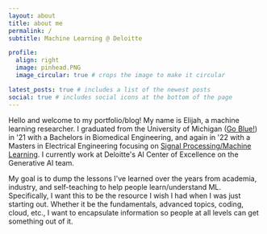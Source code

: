 ```yaml
---
layout: about
title: about me
permalink: /
subtitle: Machine Learning @ Deloitte

profile:
  align: right
  image: pinhead.PNG
  image_circular: true # crops the image to make it circular

latest_posts: true # includes a list of the newest posts
social: true # includes social icons at the bottom of the page
---
```


Hello and welcome to my portfolio/blog! My name is Elijah, a machine learning researcher. I graduated from the University of Michigan ([Go Blue!](https://youtu.be/Fb7hr45ZyDE?si=418mmTBiVWgI0E71)) in '21 with a Bachelors in Biomedical Engineering, and again in '22 with a Masters in Electrical Engineering focusing on [Signal Processing/Machine Learning](https://ece.engin.umich.edu/research/research-areas/signal-image-processing-and-machine-learning/). I currently work at Deloitte's AI Center of Excellence on the Generative AI team. 

My goal is to dump the lessons I've learned over the years from academia, industry, and self-teaching to help people learn/understand ML. Specifically, I want this to be the resource I wish I had when I was just starting out. Whether it be the fundamentals, advanced topics, coding, cloud, etc., I want to encapsulate information so people at all levels can get something out of it. 
